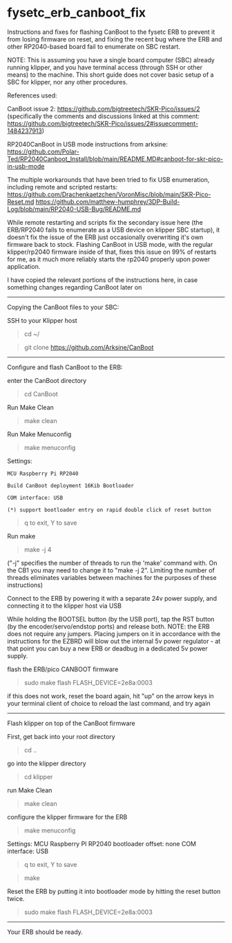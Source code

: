 # fysetc_erb_canboot_fix
Instructions and fixes for flashing CanBoot to the fysetc ERB to prevent it from losing firmware on reset, and fixing the recent bug where the ERB and other RP2040-based board fail to enumerate on SBC restart.

NOTE: This is assuming you have a single board computer (SBC) already running klipper, and you have terminal access (through SSH or other means) to the machine.  This short guide does not cover basic setup of a SBC for klipper, nor any other procedures.


References used:

CanBoot issue 2: 
https://github.com/bigtreetech/SKR-Pico/issues/2
(specifically the comments and discussions linked at this comment: https://github.com/bigtreetech/SKR-Pico/issues/2#issuecomment-1484237913)

RP2040CanBoot in USB mode instructions from arksine:
https://github.com/Polar-Ted/RP2040Canboot_Install/blob/main/README.MD#canboot-for-skr-pico-in-usb-mode

The multiple workarounds that have been tried to fix USB enumeration, including remote and scripted restarts:
https://github.com/Drachenkaetzchen/VoronMisc/blob/main/SKR-Pico-Reset.md
https://github.com/matthew-humphrey/3DP-Build-Log/blob/main/RP2040-USB-Bug/README.md

While remote restarting and scripts fix the secondary issue here (the ERB/RP2040 fails to enumerate as a USB device on klipper SBC startup), it doesn't fix the issue of the ERB just occasionally overwriting it's own firmware back to stock.  Flashing CanBoot in USB mode, with the regular klipper/rp2040 firmware inside of that, fixes this issue on 99% of restarts for me, as it much more reliably starts the rp2040 properly upon power application.

I have copied the relevant portions of the instructions here, in case something changes regarding CanBoot later on

--------------------------------------------

Copying the CanBoot files to your SBC:

SSH to your Klipper host

> cd ~/

> git clone https://github.com/Arksine/CanBoot

--------------------------------------------

Configure and flash CanBoot to the ERB:

enter the CanBoot directory

> cd CanBoot

Run Make Clean

> make clean

Run Make Menuconfig

> make menuconfig

Settings:

	MCU Raspberry Pi RP2040
 
	Build CanBoot deployment 16Kib Bootloader
 
	COM interface: USB
 
	(*) support bootloader entry on rapid double click of reset button
 

> q to exit, Y to save

Run make

> make -j 4

("-j" specifies the number of threads to run the 'make' command with.  On the CB1 you may need to change it to "make -j 2". Limiting the number of threads eliminates variables between machines for the purposes of these instructions)

Connect to the ERB by powering it with a separate 24v power supply, and connecting it to the klipper host via USB

While holding the BOOTSEL button (by the USB port), tap the RST button (by the encoder/servo/endstop ports) and release both.  NOTE: the ERB does not require any jumpers.  Placing jumpers on it in accordance with the instructions for the EZBRD will blow out the internal 5v power regulator - at that point you can buy a new ERB or deadbug in a dedicated 5v power supply.

flash the ERB/pico CANBOOT firmware

> sudo make flash FLASH_DEVICE=2e8a:0003

if this does not work, reset the board again, hit "up" on the arrow keys in your terminal client of choice to reload the last command, and try again


--------------------------------------------

Flash klipper on top of the CanBoot firmware

First, get back into your root directory

> cd ..

go into the klipper directory

> cd klipper

run Make Clean

> make clean

configure the klipper firmware for the ERB

> make menuconfig

Settings: 
	MCU Raspberry PI RP2040
	bootloader offset: none
	COM interface: USB

> q to exit, Y to save

> make

Reset the ERB by putting it into bootloader mode by hitting the reset button twice.

> sudo make flash FLASH_DEVICE=2e8a:0003

--------------------------------------------

Your ERB should be ready.
